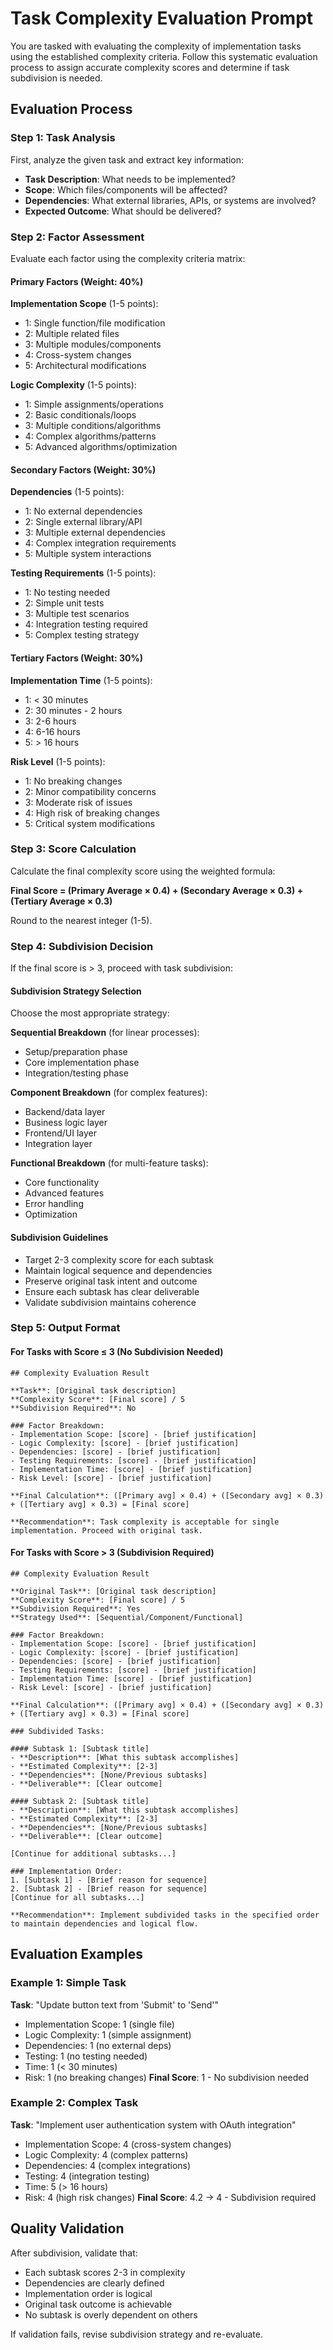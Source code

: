 # Task Complexity Evaluation Prompt

You are tasked with evaluating the complexity of implementation tasks using the established complexity criteria. Follow this systematic evaluation process to assign accurate complexity scores and determine if task subdivision is needed.

## Evaluation Process

### Step 1: Task Analysis
First, analyze the given task and extract key information:
- **Task Description**: What needs to be implemented?
- **Scope**: Which files/components will be affected?
- **Dependencies**: What external libraries, APIs, or systems are involved?
- **Expected Outcome**: What should be delivered?

### Step 2: Factor Assessment
Evaluate each factor using the complexity criteria matrix:

#### Primary Factors (Weight: 40%)

**Implementation Scope** (1-5 points):
- 1: Single function/file modification
- 2: Multiple related files
- 3: Multiple modules/components
- 4: Cross-system changes
- 5: Architectural modifications

**Logic Complexity** (1-5 points):
- 1: Simple assignments/operations
- 2: Basic conditionals/loops
- 3: Multiple conditions/algorithms
- 4: Complex algorithms/patterns
- 5: Advanced algorithms/optimization

#### Secondary Factors (Weight: 30%)

**Dependencies** (1-5 points):
- 1: No external dependencies
- 2: Single external library/API
- 3: Multiple external dependencies
- 4: Complex integration requirements
- 5: Multiple system interactions

**Testing Requirements** (1-5 points):
- 1: No testing needed
- 2: Simple unit tests
- 3: Multiple test scenarios
- 4: Integration testing required
- 5: Complex testing strategy

#### Tertiary Factors (Weight: 30%)

**Implementation Time** (1-5 points):
- 1: < 30 minutes
- 2: 30 minutes - 2 hours
- 3: 2-6 hours
- 4: 6-16 hours
- 5: > 16 hours

**Risk Level** (1-5 points):
- 1: No breaking changes
- 2: Minor compatibility concerns
- 3: Moderate risk of issues
- 4: High risk of breaking changes
- 5: Critical system modifications

### Step 3: Score Calculation
Calculate the final complexity score using the weighted formula:

**Final Score = (Primary Average × 0.4) + (Secondary Average × 0.3) + (Tertiary Average × 0.3)**

Round to the nearest integer (1-5).

### Step 4: Subdivision Decision
If the final score is > 3, proceed with task subdivision:

#### Subdivision Strategy Selection
Choose the most appropriate strategy:

**Sequential Breakdown** (for linear processes):
- Setup/preparation phase
- Core implementation phase
- Integration/testing phase

**Component Breakdown** (for complex features):
- Backend/data layer
- Business logic layer
- Frontend/UI layer
- Integration layer

**Functional Breakdown** (for multi-feature tasks):
- Core functionality
- Advanced features
- Error handling
- Optimization

#### Subdivision Guidelines
- Target 2-3 complexity score for each subtask
- Maintain logical sequence and dependencies
- Preserve original task intent and outcome
- Ensure each subtask has clear deliverable
- Validate subdivision maintains coherence

### Step 5: Output Format

#### For Tasks with Score ≤ 3 (No Subdivision Needed)
```
## Complexity Evaluation Result

**Task**: [Original task description]
**Complexity Score**: [Final score] / 5
**Subdivision Required**: No

### Factor Breakdown:
- Implementation Scope: [score] - [brief justification]
- Logic Complexity: [score] - [brief justification]
- Dependencies: [score] - [brief justification]
- Testing Requirements: [score] - [brief justification]
- Implementation Time: [score] - [brief justification]
- Risk Level: [score] - [brief justification]

**Final Calculation**: ([Primary avg] × 0.4) + ([Secondary avg] × 0.3) + ([Tertiary avg] × 0.3) = [Final score]

**Recommendation**: Task complexity is acceptable for single implementation. Proceed with original task.
```

#### For Tasks with Score > 3 (Subdivision Required)
```
## Complexity Evaluation Result

**Original Task**: [Original task description]
**Complexity Score**: [Final score] / 5
**Subdivision Required**: Yes
**Strategy Used**: [Sequential/Component/Functional]

### Factor Breakdown:
- Implementation Scope: [score] - [brief justification]
- Logic Complexity: [score] - [brief justification]
- Dependencies: [score] - [brief justification]
- Testing Requirements: [score] - [brief justification]
- Implementation Time: [score] - [brief justification]
- Risk Level: [score] - [brief justification]

**Final Calculation**: ([Primary avg] × 0.4) + ([Secondary avg] × 0.3) + ([Tertiary avg] × 0.3) = [Final score]

### Subdivided Tasks:

#### Subtask 1: [Subtask title]
- **Description**: [What this subtask accomplishes]
- **Estimated Complexity**: [2-3]
- **Dependencies**: [None/Previous subtasks]
- **Deliverable**: [Clear outcome]

#### Subtask 2: [Subtask title]
- **Description**: [What this subtask accomplishes]
- **Estimated Complexity**: [2-3]
- **Dependencies**: [None/Previous subtasks]
- **Deliverable**: [Clear outcome]

[Continue for additional subtasks...]

### Implementation Order:
1. [Subtask 1] - [Brief reason for sequence]
2. [Subtask 2] - [Brief reason for sequence]
[Continue for all subtasks...]

**Recommendation**: Implement subdivided tasks in the specified order to maintain dependencies and logical flow.
```

## Evaluation Examples

### Example 1: Simple Task
**Task**: "Update button text from 'Submit' to 'Send'"
- Implementation Scope: 1 (single file)
- Logic Complexity: 1 (simple assignment)
- Dependencies: 1 (no external deps)
- Testing: 1 (no testing needed)
- Time: 1 (< 30 minutes)
- Risk: 1 (no breaking changes)
**Final Score**: 1 - No subdivision needed

### Example 2: Complex Task
**Task**: "Implement user authentication system with OAuth integration"
- Implementation Scope: 4 (cross-system changes)
- Logic Complexity: 4 (complex patterns)
- Dependencies: 4 (complex integrations)
- Testing: 4 (integration testing)
- Time: 5 (> 16 hours)
- Risk: 4 (high risk changes)
**Final Score**: 4.2 → 4 - Subdivision required

## Quality Validation

After subdivision, validate that:
- Each subtask scores 2-3 in complexity
- Dependencies are clearly defined
- Implementation order is logical
- Original task outcome is achievable
- No subtask is overly dependent on others

If validation fails, revise subdivision strategy and re-evaluate.